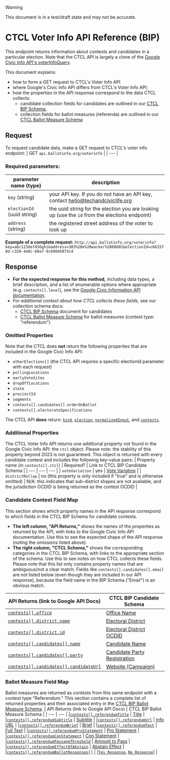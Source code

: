 > [!WARNING]
> This document is in a test/draft state and may not be accurate.
# CTCL Voter Info API Reference (BIP)
This endpoint returns information about contests and candidates in a particular election. Note that the CTCL API is largely a clone of the [Google Civic Info API's voterInfoQuery](https://developers.google.com/civic-information/docs/v2/elections/voterInfoQuery). 

This document explains:
- how to form a GET request to CTCL's Voter Info API
- where Google's Civic Info API differs from CTCL's Voter Info API;
- how the properties in the API response correspond to the data CTCL collects:
  - candidate collection fields for candidates are outlined in our [CTCL BIP Schema](https://docs.google.com/document/u/0/d/1CstQFkReE5ikYeb1wHQSgcp71Zo9cxTKrMBRct8QACY/edit),
  - collection fields for ballot measures (referenda) are outlined in our [CTCL Ballot Measure Schema](https://docs.google.com/document/u/0/d/1KNZEBUywTyKoIu9voGoSNy6kIlI5u_NFEbwSvMS56e4/edit)
## Request
To request candidate data, make a GET request to CTCL's voter info endpoint:
| GET	`api.ballotinfo.org/voterinfo` |
| --- |
> 
### Required parameters:
| parameter name (type) | description |
| --- | --- |
| `key` (string) | your API key. If you do not have an API key, contact hello@techandciviclife.org |
| `electionId` (uuid string) | the uuid string for the election you are looking up (use the `id` from the elections endpoint) |
| `address` (string) | the registered street address of the voter to look up |

**Example of a complete request:**
`http://api.ballotinfo.org/voterinfo?key=abc123def456ghi&address=303%20e%20wacker%2060601&electionId=c661578d-c328-4e0c-b8a7-9c69045073c4`

## Response
- **For the expected response for this method,** including data types, a brief description, and a list of enumerable options where appropriate (e.g. `contests[].level`), see the [Google Civic Information API documentation](https://developers.google.com/civic-information/docs/v2/elections/voterInfoQuery).
- *For additional context about how CTCL collects these fields,* see our collection schema docs:
  - [CTCL BIP Schema](https://docs.google.com/document/u/0/d/1CstQFkReE5ikYeb1wHQSgcp71Zo9cxTKrMBRct8QACY/edit) document for candidates
  - [CTCL Ballot Measure Schema](https://docs.google.com/document/u/0/d/1KNZEBUywTyKoIu9voGoSNy6kIlI5u_NFEbwSvMS56e4/edit) for ballot measures (contest type: "referendum")
### Omitted Properties
Note that the CTCL does **not** return the following properties that are included in the Google Civic Info API:
- `otherElections[]` (the CTCL API requires a specific electionId parameter with each request)
- `pollingLocations`
- `earlyVoteSites`
- `dropOffLocations`
- `state`
- `precinctId`
- `segments`
- `contests[].candidates[].orderOnBallot`
- `contests[].electorateSpecifications`

The CTCL API **does** return: 
[`kind`](https://developers.google.com/civic-information/docs/v2/elections/voterInfoQuery#kind), [`election`](https://developers.google.com/civic-information/docs/v2/elections/voterInfoQuery#election), [`normalizedInput`](https://developers.google.com/civic-information/docs/v2/elections/voterInfoQuery#normalizedInput), and [`contests`](https://developers.google.com/civic-information/docs/v2/elections/voterInfoQuery#contests). 
### Additional Properties
The CTCL Voter Info API returns one additional property not found in the Google Civic Info API: the `ctcl` object. Please note: the stability of this property beyond 2023 is not guaranteed. This object is returned with every candidate contest and includes the following key-value pairs:
| Property name (in `contests[].ctcl`) | Required? | Link to CTCL BIP Candidate Schema |
| --- | --- | --- |
| `voteVariation` | yes | [Vote Variation](https://docs.google.com/document/d/1CstQFkReE5ikYeb1wHQSgcp71Zo9cxTKrMBRct8QACY/edit#bookmark=kix.40c202ycrdz0) |
| `districtRollup` | no (this property is only included if "true" and is otherwise omitted) | N/A: this indicates that sub-district shapes are not available, and the jurisdiction OCDID is being returned as the contest OCDID |


### Candidate Contest Field Map
This section shows which property names in the API response correspond to which fields in the CTCL BIP Schema for candidate contests. 
- **The left column, "API Returns,"** shows the names of the properties as returned by the API, with links to the Google Civic Info API documentation. Use this to see the expected shape of the API response (noting the omissions listed above).
- **The right column, "CTCL Schema,"** shows the corresponding categories in the CTCL BIP Schema, with links to the appropriate section of the schema. Use this to see notes on how CTCL collects these fields.
Please note that this list only contains property names that are ambiguous/not a clear match. Fields like `contests[].candidates[].email` are not listed below (even though they are included in our API response), because the field name in the BIP Schema ("Email") is an obvious match.

| API Returns (link to Google API Docs) | CTCL BIP Candidate Schema |
| --- | --- |
| [`contests[].office`](https://developers.google.com/civic-information/docs/v2/elections/voterInfoQuery#contests.office) | [Office Name](https://docs.google.com/document/d/1CstQFkReE5ikYeb1wHQSgcp71Zo9cxTKrMBRct8QACY/edit#bookmark=kix.eoa33qqtge25) |
|[`contests[].district.name`](https://developers.google.com/civic-information/docs/v2/elections/voterInfoQuery#contests.district.name)|[Electoral District](https://docs.google.com/document/d/1CstQFkReE5ikYeb1wHQSgcp71Zo9cxTKrMBRct8QACY/edit#bookmark=kix.wks9tmkpua5v)|
|[`contests[].district.id`](https://developers.google.com/civic-information/docs/v2/elections/voterInfoQuery#contests.district.id)|[Electoral District OCDID](https://docs.google.com/document/d/1CstQFkReE5ikYeb1wHQSgcp71Zo9cxTKrMBRct8QACY/edit#bookmark=kix.nj0g9by27xah)|
|[`contests[].candidates[].name`](https://developers.google.com/civic-information/docs/v2/elections/voterInfoQuery#contests.candidates.name)|[Candidate Name](https://docs.google.com/document/d/1CstQFkReE5ikYeb1wHQSgcp71Zo9cxTKrMBRct8QACY/edit#bookmark=kix.qelz6zoyoim)|
|[`contests[].candidates[].party`](https://developers.google.com/civic-information/docs/v2/elections/voterInfoQuery#contests.candidates.party)|[Candidate Party Registration](https://docs.google.com/document/d/1CstQFkReE5ikYeb1wHQSgcp71Zo9cxTKrMBRct8QACY/edit#bookmark=kix.af9tuwmoyooe)|
|[`contests[].candidates[].candidateUrl`](https://developers.google.com/civic-information/docs/v2/elections/voterInfoQuery#contests.candidates.candidateUrl)|[Website (Campaign)](https://docs.google.com/document/d/1CstQFkReE5ikYeb1wHQSgcp71Zo9cxTKrMBRct8QACY/edit#bookmark=kix.60ncqftnd02i)|


### Ballot Measure Field Map
Ballot measures are returned as contests from this same endpoint with a contest type "Referendum." This section contains a complete list of returned properties and their associated entry in the [CTCL BIP Ballot Measure Schema](https://docs.google.com/document/d/1KNZEBUywTyKoIu9voGoSNy6kIlI5u_NFEbwSvMS56e4/edit?usp=sharing).
| API Returns (link to Google API Docs) | CTCL BIP Ballot Measure Schema |
| --- | --- |
|[`contests[].referendumTitle`](https://developers.google.com/civic-information/docs/v2/elections/voterInfoQuery#contests.referendumTitle) | [Title](https://docs.google.com/document/d/1KNZEBUywTyKoIu9voGoSNy6kIlI5u_NFEbwSvMS56e4/edit#bookmark=kix.vehhonaie97w) |
|[`contests[].referendumSubtitle`](https://developers.google.com/civic-information/docs/v2/elections/voterInfoQuery#contests.referendumSubtitle) | [Subtitle](https://docs.google.com/document/d/1KNZEBUywTyKoIu9voGoSNy6kIlI5u_NFEbwSvMS56e4/edit#bookmark=kix.id7rnt8cie0w) |
|[`contests[].referendumUrl`](https://developers.google.com/civic-information/docs/v2/elections/voterInfoQuery#contests.referendumUrl) | [Info URL](https://docs.google.com/document/d/1KNZEBUywTyKoIu9voGoSNy6kIlI5u_NFEbwSvMS56e4/edit#bookmark=kix.lbs5zmevq694) |
|[`contests[].referendumBrief`](https://developers.google.com/civic-information/docs/v2/elections/voterInfoQuery#contests.referendumBrief) | [Brief](https://docs.google.com/document/d/1KNZEBUywTyKoIu9voGoSNy6kIlI5u_NFEbwSvMS56e4/edit#bookmark=kix.l8dl8loybijf) |
|[`contests[].referendumText`](https://developers.google.com/civic-information/docs/v2/elections/voterInfoQuery#contests.referendumText) | [Full Text](https://docs.google.com/document/d/1KNZEBUywTyKoIu9voGoSNy6kIlI5u_NFEbwSvMS56e4/edit#bookmark=kix.gg6vugcfdd01) |
|[`contests[].referendumProStatement`](https://developers.google.com/civic-information/docs/v2/elections/voterInfoQuery#contests.referendumProStatement) | [Pro Statement](https://docs.google.com/document/d/1KNZEBUywTyKoIu9voGoSNy6kIlI5u_NFEbwSvMS56e4/edit#bookmark=kix.u5owrn90875g) |
|[`contests[].referendumConStatement`](https://developers.google.com/civic-information/docs/v2/elections/voterInfoQuery#contests.referendumConStatement) | [Con Statement](https://docs.google.com/document/d/1KNZEBUywTyKoIu9voGoSNy6kIlI5u_NFEbwSvMS56e4/edit#bookmark=kix.abdauvtf2g5v) |
|[`contests[].referendumPassageThreshold`](https://developers.google.com/civic-information/docs/v2/elections/voterInfoQuery#contests.referendumPassageThreshold) | [Amount to Pass](https://docs.google.com/document/d/1KNZEBUywTyKoIu9voGoSNy6kIlI5u_NFEbwSvMS56e4/edit#bookmark=kix.yv80ox7iobn) |
|[`contests[].referendumEffectOfAbstain`](https://developers.google.com/civic-information/docs/v2/elections/voterInfoQuery#contests.referendumEffectOfAbstain) | [Abstain Effect](https://docs.google.com/document/d/1KNZEBUywTyKoIu9voGoSNy6kIlI5u_NFEbwSvMS56e4/edit#bookmark=kix.h1a44k1re0ak) |
|[`contests[].referendumBallotResponses[]`](https://developers.google.com/civic-information/docs/v2/elections/voterInfoQuery#contests.referendumBallotResponses) | [[`Yes Response`](https://docs.google.com/document/d/1KNZEBUywTyKoIu9voGoSNy6kIlI5u_NFEbwSvMS56e4/edit#bookmark=kix.v1ofk9g65npp), [`No Response`](https://docs.google.com/document/d/1KNZEBUywTyKoIu9voGoSNy6kIlI5u_NFEbwSvMS56e4/edit#bookmark=kix.yfwypj5eppgn)] |


